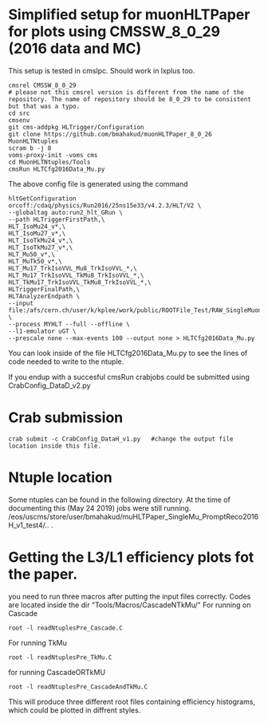 # Simplified setup for muonHLTPaper for plots using CMSSW_8_0_29 (2016 data and MC)
This setup is tested in cmslpc. Should work in lxplus too. 

```
cmsrel CMSSW_8_0_29 
# please not this cmsrel version is different from the name of the repository. The name of repository should be 8_0_29 to be consistent but that was a typo. 
cd src
cmsenv
git cms-addpkg HLTrigger/Configuration
git clone https://github.com/bmahakud/muonHLTPaper_8_0_26 MuonHLTNtuples
scram b -j 8
voms-proxy-init -voms cms
cd MuonHLTNtuples/Tools
cmsRun HLTCfg2016Data_Mu.py
```
The above config file is generated using the command 

```
hltGetConfiguration orcoff:/cdaq/physics/Run2016/25ns15e33/v4.2.3/HLT/V2 \
--globaltag auto:run2_hlt_GRun \
--path HLTriggerFirstPath,\
HLT_IsoMu24_v*,\
HLT_IsoMu27_v*,\
HLT_IsoTkMu24_v*,\
HLT_IsoTkMu27_v*,\
HLT_Mu50_v*,\
HLT_MuTk50_v*,\
HLT_Mu17_TrkIsoVVL_Mu8_TrkIsoVVL_*,\
HLT_Mu17_TrkIsoVVL_TkMu8_TrkIsoVVL_*,\
HLT_TkMu17_TrkIsoVVL_TkMu8_TrkIsoVVL_*,\
HLTriggerFinalPath,\
HLTAnalyzerEndpath \
--input file:/afs/cern.ch/user/k/kplee/work/public/ROOTFile_Test/RAW_SingleMuon_Run2016H_Run284044.root \
--process MYHLT --full --offline \
--l1-emulator uGT \
--prescale none --max-events 100 --output none > HLTCfg2016Data_Mu.py
```

You can look inside of the file HLTCfg2016Data_Mu.py to see the lines of code needed to write to the ntuple.

If you endup with a  succesful cmsRun crabjobs could be submitted using CrabConfig_DataD_v2.py 
# Crab submission 
```
crab submit -c CrabConfig_DataH_v1.py   #change the output file location inside this file.
```
# Ntuple location 
Some ntuples can be found in the following directory. At the time of documenting this (May 24 2019) jobs were still running.
/eos/uscms/store/user/bmahakud/muHLTPaper_SingleMu_PromptReco2016H_v1_test4/.. . 



# Getting the L3/L1 efficiency plots fot the paper.
you need to run three macros after putting the input  files correctly. Codes are located inside the dir "Tools/Macros/CascadeNTkMu/" For running on Cascade
```
root -l readNtuplesPre_Cascade.C

```
For running TkMu


```
root -l readNtuplesPre_TkMu.C
```

for running CascadeORTkMU
```
root -l readNtuplesPre_CascadeAndTkMu.C
```
This will produce three different root files containing efficiency histograms, which could be plotted in diffrent styles.







